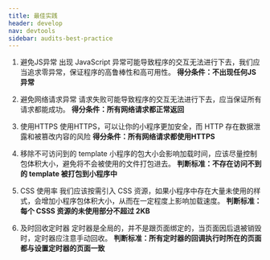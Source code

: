 ```yaml
---
title: 最佳实践
header: develop
nav: devtools
sidebar: audits-best-practice
---
```



1. 避免JS异常
出现 JavaScript 异常可能导致程序的交互无法进行下去，我们应当追求零异常，保证程序的高鲁棒性和高可用性。
**得分条件：不出现任何JS异常**

2. 避免网络请求异常
请求失败可能导致程序的交互无法进行下去，应当保证所有请求都能成功。
**得分条件：所有网络请求都正常返回**

3. 使用HTTPS
使用HTTPS，可以让你的小程序更加安全，而 HTTP 存在数据泄露和被篡改内容的风险
**得分条件：所有网络请求都使用HTTPS**

4. 移除不可访问到的 template
小程序的包大小会影响加载时间，应该尽量控制包体积大小，避免将不会被使用的文件打包进去。
**判断标准：不存在访问不到的 template 被打包到小程序中**

5. CSS 使用率
我们应该按需引入 CSS 资源，如果小程序中存在大量未使用的样式，会增加小程序包体积大小，从而在一定程度上影响加载速度。
**判断标准：每个 CSSS 资源的未使用部分不超过 2KB**

6. 及时回收定时器
定时器是全局的，并不是跟页面绑定的，当页面因后退被销毁时，定时器应注意手动回收。
**判断标准：所有定时器的回调执行时所在的页面都与设置定时器的页面一致**
